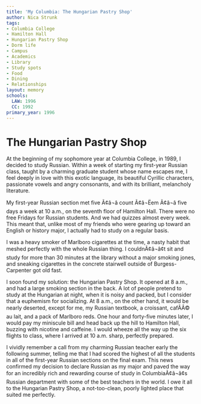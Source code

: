 ```yaml
---
title: 'My Columbia: The Hungarian Pastry Shop'
author: Nica Strunk
tags:
- Columbia College
- Hamilton Hall
- Hungarian Pastry Shop
- Dorm life
- Campus
- Academics
- Library
- Study spots
- Food
- Dining
- Relationships
layout: memory
schools:
  LAW: 1996
  CC: 1992
primary_year: 1996
---
```

# The Hungarian Pastry Shop

At the beginning of my sophomore year at Columbia College, in 1989, I decided to study Russian.  Within a week of starting my first-year Russian class, taught by a charming graduate student whose name escapes me, I feel deeply in love with this exotic language, its beautiful Cyrillic characters, passionate vowels and angry consonants, and with its brilliant, melancholy literature.

My first-year Russian section met five Ã¢â¬â count Ã¢â¬Ëem Ã¢â¬â five days a week at 10 a.m., on the seventh floor of Hamilton Hall.  There were no free Fridays for Russian students.  And we had quizzes almost every week.  This meant that, unlike most of my friends who were gearing up toward an English or history major, I actually had to study on a regular basis.

I was a heavy smoker of Marlboro cigarettes at the time, a nasty habit that meshed perfectly with the whole Russian thing.  I couldnÃ¢â¬â¢t sit and study for more than 30 minutes at the library without a major smoking jones, and sneaking cigarettes in the concrete stairwell outside of Burgess-Carpenter got old fast.

I soon found my solution:  the Hungarian Pastry Shop.  It opened at 8 a.m., and had a large smoking section in the back.  A lot of people pretend to study at the Hungarian at night, when it is noisy and packed, but I consider that a euphemism for socializing.  At 8 a.m., on the other hand, it would be nearly deserted, except for me, my Russian textbook, a croissant, cafÃÂ© au lait, and a pack of Marlboro reds.  One hour and forty-five minutes later, I would pay my miniscule bill and head back up the hill to Hamilton Hall, buzzing with nicotine and caffeine.  I would wheeze all the way up the six flights to class, where I arrived at 10 a.m. sharp, perfectly prepared.

I vividly remember a call from my charming Russian teacher early the following summer, telling me that I had scored the highest of all the students in all of the first-year Russian sections on the final exam.  This news confirmed my decision to declare Russian as my major and paved the way for an incredibly rich and rewarding course of study in ColumbiaÃ¢â¬â¢s Russian department with some of the best teachers in the world.  I owe it all to the Hungarian Pastry Shop, a not-too-clean, poorly lighted place that suited me perfectly.
